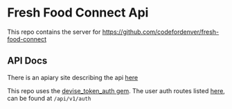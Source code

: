 # Fresh Food Connect Api

This repo contains the server for https://github.com/codefordenver/fresh-food-connect

## API Docs

There is an apiary site describing the api [here](http://docs.freshfoodconnect.apiary.io/)

This repo uses the [devise_token_auth gem](https://github.com/lynndylanhurley/devise_token_auth). The user auth routes listed [here](https://github.com/lynndylanhurley/devise_token_auth#usage-tldr), can be found at `/api/v1/auth`

